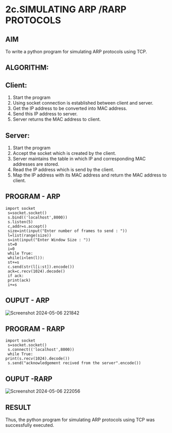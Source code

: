 # 2c.SIMULATING ARP /RARP PROTOCOLS
## AIM
To write a python program for simulating ARP protocols using TCP.
## ALGORITHM:
## Client:
1. Start the program
2. Using socket connection is established between client and server.
3. Get the IP address to be converted into MAC address.
4. Send this IP address to server.
5. Server returns the MAC address to client.
## Server:
1. Start the program
2. Accept the socket which is created by the client.
3. Server maintains the table in which IP and corresponding MAC addresses are
stored.
4. Read the IP address which is send by the client.
5. Map the IP address with its MAC address and return the MAC address to client.

## PROGRAM - ARP
```
import socket
 s=socket.socket()
 s.bind(('localhost',8000))
 s.listen(5)
 c,addr=s.accept()
 size=int(input("Enter number of frames to send : "))
 l=list(range(size))
 s=int(input("Enter Window Size : "))
 st=0
 i=0
 while True:
 while(i<len(l)):
 st+=s
 c.send(str(l[i:st]).encode())
 ack=c.recv(1024).decode()
 if ack:
 print(ack)
 i+=s
```
## OUPUT - ARP
![Screenshot 2024-05-06 221842](https://github.com/Kishore23008675/2c.ARP_RARP_PROTOCOLS/assets/144979375/f60cc72a-4bc4-40ca-baec-e8e161886733)

## PROGRAM - RARP
```
import socket
 s=socket.socket()
 s.connect(('localhost',8000))
 while True: 
print(s.recv(1024).decode())
 s.send("acknowledgement recived from the server".encode())
```
## OUPUT -RARP
![Screenshot 2024-05-06 222056](https://github.com/Kishore23008675/2c.ARP_RARP_PROTOCOLS/assets/144979375/0cf2660c-149c-4ba1-b5a7-13f786d2e54d)

## RESULT
Thus, the python program for simulating ARP protocols using TCP was successfully 
executed.
